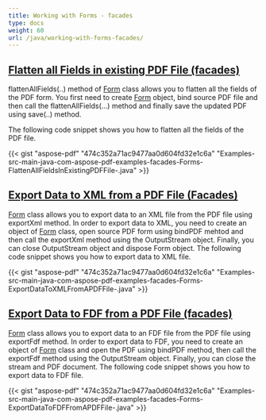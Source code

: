 ```yaml
---
title: Working with Forms - facades
type: docs
weight: 60
url: /java/working-with-forms-facades/
---
```


## <ins>**Flatten all Fields in existing PDF File (facades)**
flattenAllFields(..) method of [Form](https://apireference.aspose.com/java/pdf/com.aspose.pdf.facades/Form) class allows you to flatten all the fields of the PDF form. You first need to create [Form](https://apireference.aspose.com/java/pdf/com.aspose.pdf.facades/Form) object, bind source PDF file and then call the flattenAllFields(...) method and finally save the updated PDF using save(..) method.

The following code snippet shows you how to flatten all the fields of the PDF file.



{{< gist "aspose-pdf" "474c352a71ac9477aa0d604fd32e1c6a" "Examples-src-main-java-com-aspose-pdf-examples-facades-Forms-FlattenAllFieldsInExistingPDFFile-.java" >}}
## <ins>**Export Data to XML from a PDF File (Facades)**
[Form](https://apireference.aspose.com/java/pdf/com.aspose.pdf.facades/Form) class allows you to export data to an XML file from the PDF file using exportXml method. In order to export data to XML, you need to create an object of [Form](https://apireference.aspose.com/java/pdf/com.aspose.pdf.facades/Form) class, open source PDF form using bindPDF mehtod and then call the exportXml method using the OutputStream object. Finally, you can close OutputStream object and dispose Form object. The following code snippet shows you how to export data to XML file.



{{< gist "aspose-pdf" "474c352a71ac9477aa0d604fd32e1c6a" "Examples-src-main-java-com-aspose-pdf-examples-facades-Forms-ExportDataToXMLFromAPDFFile-.java" >}}
## <ins>**Export Data to FDF from a PDF File (facades)**
[Form](https://apireference.aspose.com/java/pdf/com.aspose.pdf.facades/Form) class allows you to export data to an FDF file from the PDF file using exportFdf method. In order to export data to FDF, you need to create an object of [Form](https://apireference.aspose.com/java/pdf/com.aspose.pdf.facades/Form) class and open the PDF using bindPDF method, then call the exportFdf method using the OutputStream object. Finally, you can close the stream and PDF document. The following code snippet shows you how to export data to FDF file.



{{< gist "aspose-pdf" "474c352a71ac9477aa0d604fd32e1c6a" "Examples-src-main-java-com-aspose-pdf-examples-facades-Forms-ExportDataToFDFFromAPDFFile-.java" >}}

